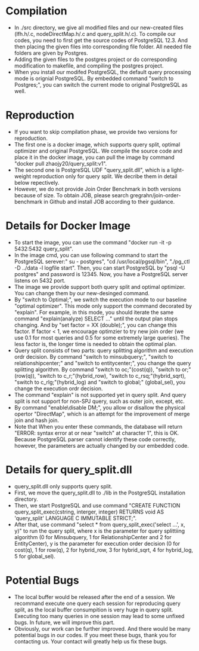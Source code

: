 # Compilation
* In ./src directory, we give all modified files and our new-created files (lfh.h/.c, nodeDirectMap.h/.c and query_split.h/.c). To compile our codes, you need to first get the source codes of PostgreSQL 12.3. And then placing the given files into corresponding file folder. All needed file folders are given by Postgres.
* Adding the given files to the postgres project or do corresponding modification to makefile, and compiling the postgres project.
* When you install our modifed PostgreSQL, the default query processing mode is orignial PostgreSQL. By embedded command "switch to Postgres;", you can switch the current mode to original PostgreSQL as well.


# Reproduction
* If you want to skip compilation phase, we provide two versions for reproduction.
* The first one is a docker image, which supports query split, optimal optimizer and original PostgreSQL. We compile the source code and place it in the docker image, you can pull the image by command "docker pull zhaojy20/query_split:v1".
* The second one is PostgreSQL UDF "query_split.dll", which is a light-weight reproduction only for query split. We decribe them in detail below repectively.
* However, we do not provide Join Order Benchmark in both versions because of size. To obtain JOB, please search gregrahn/join-order-benchmark in Github and install JOB according to their guidance.

# Details for Docker Image
* To start the image, you can use the command "docker run -it -p 5432:5432 query_split".
* In the image cmd, you can use following command to start the PostgreSQL serever:" su - postgres", "cd /usr/local/pgsql/bin", "./pg_ctl -D ../data -l logfile start". Then, you can start PostgreSQL by "psql -U postgres" and password is 12345. Now, you have a PostgreSQL server listens on 5432 port.
* The image we provide support both query split and optimal optimizer. You can change them by our new-desinged command.
* By "switch to Optimal;", we switch the execution mode to our baseline "optimal optimizer". This mode only support the command decorated by "explain". For example, in this mode, you should iterate the same command "explain(analyze) SELECT ..." until the output plan stops changing. And by "set factor = XX (double);", you can change this factor. If factor < 1, we encourage optimzier to try new join order (we use 0.1 for most queries and 0.5 for some extremely large queries). The less factor is, the longer time is needed to obtain the optimal plan.
* Query split consists of two parts: query splitting algorithm and execution ordr decision. By command "switch to minsubquery;", "switch to relationshipcenter;" and "switch to entitycenter;", you change the query splitting algorithm. By command "switch to oc;"(cost(q)), "switch to or;"(row(q)), "switch to c_r;"(hybrid_row), "switch to c_rsq;"(hybrid_sqrt), "switch to c_rlg;"(hybrid_log) and "switch to global;" (global_sel), you change the execution ordr decision.
* The command "explain" is not supported yet in query split. And query split is not support for non-SPJ query, such as outer join, except, etc.
* By command "enable\disable DM;", you allow or disallow the physical opertor "DirectMap", which is an attempt for the improvement of merge join and hash join.
* Note that When you enter these commands, the database will return "ERROR: syntax error at or near "switch" at character 1", this is OK. Because PostgreSQL parser cannot identify these code correctly, however, the parameters are actually changed by our embedded code.

# Details for query_split.dll
* query_split.dll only supports query split.
* First, we move the query_split.dll to ./lib in the PostgreSQL installation directory.
* Then, we start PostgreSQL and use command "CREATE FUNCTION query_split_exec(cstring, interger, integer) RETURNS void AS 'query_split' LANGUAGE C IMMUTABLE STRICT;".
* After that, use command "select * from query_split_exec('select ...', x, y)" to run the query split, where x is the parameter for query splittiing algorithm (0 for Minsubquery, 1 for RelationshipCenter and 2 for EntityCenter), y is the parameter for execution order decision (0 for cost(q), 1 for row(q), 2 for hybrid_row, 3 for hybrid_sqrt, 4 for hybrid_log, 5 for global_sel). 

# Potential Bugs
* The local buffer would be released after the end of a session. We recommand execute one query each session for reproducing query split, as the local buffer consumpition is very huge in query split. Executing too many queries in one session may lead to some unfixed bugs. In future, we will improve this part.
* Obviously, our work can be further improved. And there would be many potential bugs in our codes. If you meet these bugs, thank you for contacting us. Your contact will greatly help us fix these bugs.
